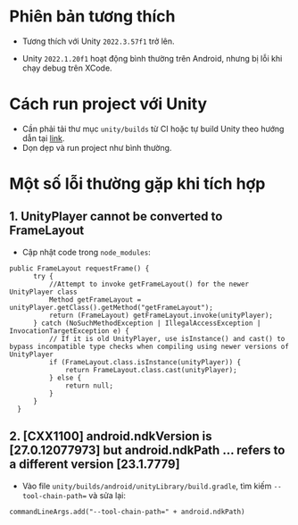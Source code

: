 # Phiên bản tương thích

- Tương thích với Unity `2022.3.57f1` trở lên.

- Unity `2022.1.20f1` hoạt động bình thường trên Android, nhưng bị lỗi khi chạy debug trên XCode.

# Cách run project với Unity

- Cần phải tải thư mục `unity/builds` từ CI hoặc tự build Unity theo hướng dẫn tại [link](https://github.com/azesmway/react-native-unity).
- Dọn dẹp và run project như bình thường.

# Một số lỗi thường gặp khi tích hợp

## 1. UnityPlayer cannot be converted to FrameLayout

- Cập nhật code trong `node_modules`:

```
public FrameLayout requestFrame() {
      try {
          //Attempt to invoke getFrameLayout() for the newer UnityPlayer class
          Method getFrameLayout = unityPlayer.getClass().getMethod("getFrameLayout");
          return (FrameLayout) getFrameLayout.invoke(unityPlayer);
      } catch (NoSuchMethodException | IllegalAccessException | InvocationTargetException e) {
          // If it is old UnityPlayer, use isInstance() and cast() to bypass incompatible type checks when compiling using newer versions of UnityPlayer
          if (FrameLayout.class.isInstance(unityPlayer)) {
              return FrameLayout.class.cast(unityPlayer);
          } else {
              return null;
          }
      }
  }
```

## 2. [CXX1100] android.ndkVersion is [27.0.12077973] but android.ndkPath ... refers to a different version [23.1.7779]

- Vào file `unity/builds/android/unityLibrary/build.gradle`, tìm kiếm `--tool-chain-path=` và sửa lại:

```
commandLineArgs.add("--tool-chain-path=" + android.ndkPath)
```
